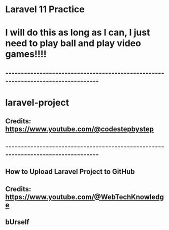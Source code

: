 # Laravel 11 Practice

# I will do this as long as I can, I just need to play ball and play video games!!!!


## ---------------------------------------------------------------------------------

# laravel-project
## Credits: https://www.youtube.com/@codestepbystep

## ---------------------------------------------------------------------------------

## How to Upload Laravel Project to GitHub

## Credits: https://www.youtube.com/@WebTechKnowledge

## bUrself
